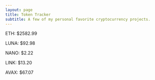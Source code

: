 ```yaml
---
layout: page
title: Token Tracker
subtitle: A few of my personal favorite cryptocurrency projects.
---
```


<!--BEGINCRYPTOINPUT-->
ETH: $2582.99

LUNA: $92.98

NANO: $2.22

LINK: $13.20

AVAX: $67.07

<!--ENDCRYPTOINPUT-->

